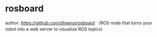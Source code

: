 # rosboard
author: https://github.com/dheera/rosboard （ROS node that turns your robot into a web server to visualize ROS topics）
